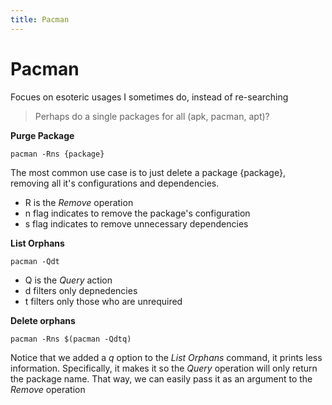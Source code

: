 ```yaml
---
title: Pacman
---
```


# Pacman

Focues on esoteric usages I sometimes do, instead of re-searching

> Perhaps do a single packages for all (apk, pacman, apt)?

__Purge Package__

    pacman -Rns {package}

The most common use case is to just delete a package {package}, removing all it's configurations and dependencies.

- R is the _Remove_ operation
- n flag indicates to remove the package's configuration
- s flag indicates to remove unnecessary dependencies


__List Orphans__

    pacman -Qdt

- Q is the _Query_ action
- d filters only depnedencies
- t filters only those who are unrequired

__Delete orphans__

    pacman -Rns $(pacman -Qdtq)

Notice that we added a _q_ option to the _List Orphans_ command, it prints less information. Specifically, it makes it so the _Query_ operation will only return the package name. That way, we can easily pass it as an argument to the _Remove_ operation
